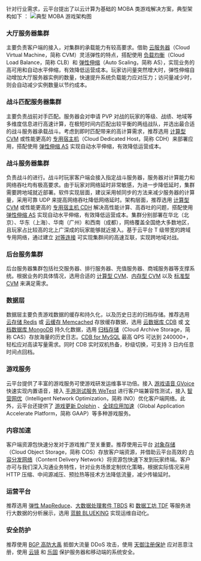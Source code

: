 针对行业需求，云平台提出了以云计算为基础的 MOBA 类游戏解决方案，典型架构如下 ：
![典型 MOBA 游戏架构图](http://imgcache.tcecqpoc.fsphere.cn/image/mc.qcloudimg.com/static/img/332c7c7471819b943dd4d2e59caf02ff/2-1.png)
### 大厅服务器集群
主要负责客户端的接入，对集群的承载能力有较高要求。借助 [云服务器](http://tcecqpoc.fsphere.cn/product/cvm)（Cloud Virtual Machine，简称 CVM）灵活弹性的特点，搭配使用 [负载均衡](http://tcecqpoc.fsphere.cn/product/clb?idx=1)（Cloud Load Balance，简称 CLB）和 [弹性伸缩](http://tcecqpoc.fsphere.cn/product/as)（Auto Scaling，简称 AS），实现业务的高可用和自动水平伸缩，有效降低运营成本。玩家访问量突然增大时，弹性伸缩自动增加大厅服务器实例的数量，快速提升系统负载能力应对压力；访问量减少时，则会自动减少实例数量以节约成本。

### 战斗匹配服务器集群
主要负责战前对手匹配。服务器会对申请 PVP 对战的玩家的等级、战绩、地域等多维度信息进行高速计算，在极短时间内匹配出较平衡的两组战队，并选出最合适的战斗服务器承载战斗。考虑到即时匹配带来的高计算需求，推荐选用 [计算型 CVM](http://tcecqpoc.fsphere.cn/document/product/213/7157) 或性能更高的 [专用宿主机](http://tcecqpoc.fsphere.cn/product/cdh)（Cloud Dedicated Host，简称 CDH）来部署应用，搭配使用 [弹性伸缩 AS](http://tcecqpoc.fsphere.cn/product/as) 实现自动水平伸缩，有效降低运营成本。

### 战斗服务器集群
负责战斗的进行。战斗时玩家客户端会接入指定战斗服务器，服务器对计算能力和网络吞吐均有极高要求。由于玩家对网络延时非常敏感，为进一步降低延时，集群需要跨地域就近部署。软件实现层面，建议采用帧同步的方法来减少服务器的计算量，采用可靠 UDP 来提高网络吞吐降低网络延时。架构层面，推荐选用 [计算型 CVM](http://tcecqpoc.fsphere.cn/document/product/213/7157) 或性能更高的 [专用宿主机 CDH](http://tcecqpoc.fsphere.cn/product/cdh) 解决高性能计算、高吞吐的问题，搭配使用 [弹性伸缩 AS](http://tcecqpoc.fsphere.cn/product/as) 实现自动水平伸缩，有效降低运营成本。集群分别部署在华北（北京）、华东（上海）、华南（广州）和西南（成都），网络覆盖全国绝大多数地区，且玩家占比较高的北上广深成的玩家能够就近接入。基于云平台 T 级带宽的跨域专用网络，通过建立 [对等连接](http://tcecqpoc.fsphere.cn/document/product/215/5000) 可实现集群间的高速互联，实现跨地域对战。

### 后台服务集群
后台服务器集群包括社交服务器、排行服务器、充值服务器、商城服务器等支撑系统。根据业务的具体情况，选用合适的 [计算型 CVM](http://tcecqpoc.fsphere.cn/document/product/213/7157)、[内存型 CVM](http://tcecqpoc.fsphere.cn/document/product/213/7156) 以及 [标准型 CVM](http://tcecqpoc.fsphere.cn/document/product/213/7154) 来满足需求。

### 数据层
数据层主要负责游戏数据的缓存和持久化，以及历史日志的归档存储。推荐选用 [云存储 Redis](http://tcecqpoc.fsphere.cn/product/crs?idx=2) 或 [云缓存 Memcached](http://tcecqpoc.fsphere.cn/product/cmem) 存放缓存数据，选用 [云数据库 CDB](http://tcecqpoc.fsphere.cn/product/cdb-overview) 或 [文档数据库 MongoDB](http://tcecqpoc.fsphere.cn/product/mongodb) 持久化数据，选用 [归档存储](http://tcecqpoc.fsphere.cn/product/cas)（Cloud Archive Storage，简称 CAS）存放海量的历史日志。[CDB for MySQL](http://tcecqpoc.fsphere.cn/product/cdb) 最高 QPS 可达到 240000+，轻松应对高读写量需求。同时 CDB 实时双机热备，秒级切换，可支持 3 日内任意时间点回档。

### 游戏服务
云平台提供了丰富的游戏服务可使游戏研发运维事半功倍。接入 [游戏语音 GVoice](http://tcecqpoc.fsphere.cn/product/GVoice) 快速实现内置语音，接入 [手游测试服务 WeTest](http://tcecqpoc.fsphere.cn/product/MGCT?idx=1) 进行客户端兼容性测试，接入 [智营网优](http://tcecqpoc.fsphere.cn/product/ino)（Intelligent Network Optimization，简称 INO）优化客户端网络。此外，云平台还提供了 [游戏更新 Dolphin](http://tcecqpoc.fsphere.cn/product/Dolphin) 、[全球应用加速](http://tcecqpoc.fsphere.cn/product/gaap?idx=2)（Global Application Accelerate Platform，简称 GAAP）等多种游戏服务。

### 内容加速
客户端资源包快速分发对于游戏推广至关重要。推荐使用云平台 [对象存储](http://tcecqpoc.fsphere.cn/product/cos)（Cloud Object Storage，简称 COS）存放客户端资源，并借助云平台高效的 [内容分发网络](http://tcecqpoc.fsphere.cn/product/cdn)（Content Delivery Network）将资源包快速下发到玩家终端。客户亦可与我们深入沟通业务特性，针对业务场景定制优化策略，根据实际情况采用 HTTP 压缩、中间源减压、预拉热等技术方法降低流量，减少传输延时。

### 运营平台
推荐选用 [弹性 MapReduce](http://tcecqpoc.fsphere.cn/product/emr)、[大数据处理套件 TBDS](http://tcecqpoc.fsphere.cn/product/tbds) 和 [数据工坊 TDF](http://tcecqpoc.fsphere.cn/product/tdf) 等服务进行大数据的分析展示，选用 [蓝鲸 BLUEKING](http://tcecqpoc.fsphere.cn/product/blueking) 实现运维自动化。

### 安全防护
推荐使用 [BGP 高防大禹](http://tcecqpoc.fsphere.cn/product/bad?idx=2) 抵御大流量 DDoS 攻击，使用 [天御注册保护](http://tcecqpoc.fsphere.cn/product/rp) 应对恶意注册，使用 [云镜](http://tcecqpoc.fsphere.cn/product/hs) 和 [乐固](http://tcecqpoc.fsphere.cn/product/ms?idx=2) 保护服务器和移动端的系统安全。
